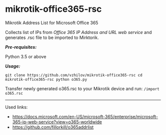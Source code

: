# mikrotik-office365-rsc
Mikrotik Address List for Microsoft Office 365

Collects list of IPs from *Office 365 IP Address and URL web service* and generates .rsc file to be imported to Mirktorik.


***Pre-requisites:***

Python 3.5 or above


***Usage:***

`git clone https://github.com/vzhilov/mikrotik-office365-rsc
cd mikrotik-office365-rsc
python o365.py`

Transfer newly generated o365.rsc to your Mikrotik device and run:
`/import o365.rsc`

---
Used links:
* https://docs.microsoft.com/en-US/microsoft-365/enterprise/microsoft-365-ip-web-service?view=o365-worldwide
* https://github.com/fillorkill/o365addrlist
